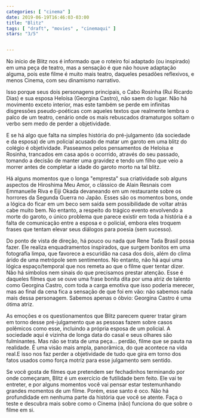 ```yaml
---
categories: [ "cinema" ]
date: 2019-06-19T16:46:03-03:00
title: "Blitz"
tags: [ "draft", "movies" , "cinemaqui" ]
stars: "3/5"


---
```

No início de Blitz nos é informado que o roteiro foi adaptado (ou inspirado) em uma peça de teatro, mas a sensação é que não houve adaptação alguma, pois este filme é muito mais teatro, daqueles pesadões reflexivos, e menos Cinema, com seu dinamismo narrativo.

Isso porque seus dois personagens principais, o Cabo Rosinha (Rui Ricardo Dias) e sua esposa Heloísa (Georgina Castro), não saem do lugar. Não há movimento exceto interior, mas este também se perde em infinitas disgressões pseudo-poéticas com aqueles textos que realmente lembra o palco de um teatro, cenário onde os mais rebuscados dramaturgos soltam o verbo sem medo de perder a objetividade.

E se há algo que falta na simples história do pré-julgamento (da sociedade e da esposa) de um policial acusado de matar um garoto em uma blitz do colégio é objetividade. Passeamos pelos pensamentos de Heloísa e Rosinha, trancados em casa após o ocorrido, através do seu passado, tomando a decisão de manter uma gravidez e tendo um filho que veio a morrer antes de completar a idade do garoto morto na tal blitz.

Há alguns momentos que o longa "empresta" sua criatividade sob alguns aspectos de Hiroshima Meu Amor, o clássico de Alain Resnais com Emmanuelle Riva e Eiji Okada devaneando em um restaurante sobre os horrores da Segunda Guerra no Japão. Esses são os momentos bons, onde a lógica do ficar em um beco sem saída sem possibilidade de voltar atrás cabe muito bem. No entanto, a respeito do trágico evento envolvendo a morte do garoto, o único problema que parece existir em toda a história é a falta de comunicação entre a esposa e o policial, embora eles troquem frases que tentam elevar seus diálogos para poesia (sem sucesso).

Do ponto de vista de direção, há pouco ou nada que Rene Tada Brasil possa fazer. Ele realiza enquadramentos inspirados, que surgem bonitos em uma fotografia limpa, que favorece a escuridão na casa dos dois, além do clima árido de uma metrópole sem sentimentos. No entanto, não há aqui uma lógica espaço/temporal que nos remeta ao que o filme quer tentar dizer. Não há símbolos nem sinais do que precisamos prestar atenção. Esse é daqueles filmes que se ouve uma frase bonita dita por uma atriz de talento como Georgina Castro, com toda a carga emotiva que isso poderia merecer, mas ao final da cena fica a sensação de que foi em vão: não sabemos nada mais dessa personagem. Sabemos apenas o óbvio: Georgina Castro é uma ótima atriz.

As emoções e os questionamentos que Blitz parecem querer tratar giram em torno desse pré-julgamento que as pessoas fazem sobre casos polêmicos como esse, incluindo a própria esposa de um policial. A sociedade aqui é vizinha de longa data do casal e seus olhares são fulminantes. Mas não se trata de uma peça... perdão, filme que se pauta na realidade. É uma visão mais ampla, panorâmica, do que acontece na vida real.E isso nos faz perder a objetividade de tudo que gira em torno dos fatos usados como força motriz para esse julgamento sem sentido.

Se você gosta de filmes que pretendem ser fechadinhos terminando por onde começaram, Blitz é um exercício de futilidade bem feito. Ele vai te entreter, e por alguns momentos você vai pensar estar testemunhando grandes momentos de um filme. Porém, esse santo é oco. Não há profundidade em nenhuma parte da história que você se atente. Faça o teste e descubra mais sobre como o Cinema (não) funciona do que sobre o filme em si.
